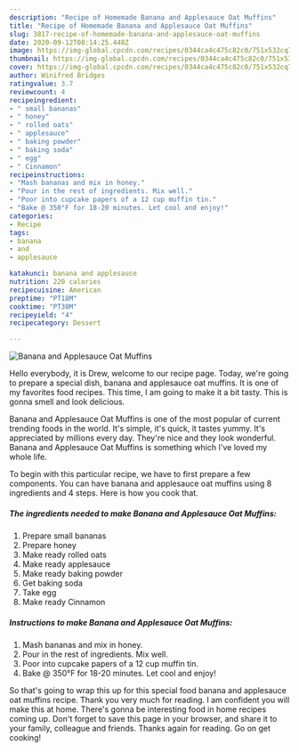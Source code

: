 ```yaml
---
description: "Recipe of Homemade Banana and Applesauce Oat Muffins"
title: "Recipe of Homemade Banana and Applesauce Oat Muffins"
slug: 3817-recipe-of-homemade-banana-and-applesauce-oat-muffins
date: 2020-09-12T08:14:25.448Z
image: https://img-global.cpcdn.com/recipes/0344ca4c475c82c0/751x532cq70/banana-and-applesauce-oat-muffins-recipe-main-photo.jpg
thumbnail: https://img-global.cpcdn.com/recipes/0344ca4c475c82c0/751x532cq70/banana-and-applesauce-oat-muffins-recipe-main-photo.jpg
cover: https://img-global.cpcdn.com/recipes/0344ca4c475c82c0/751x532cq70/banana-and-applesauce-oat-muffins-recipe-main-photo.jpg
author: Winifred Bridges
ratingvalue: 3.7
reviewcount: 4
recipeingredient:
- " small bananas"
- " honey"
- " rolled oats"
- " applesauce"
- " baking powder"
- " baking soda"
- " egg"
- " Cinnamon"
recipeinstructions:
- "Mash bananas and mix in honey."
- "Pour in the rest of ingredients. Mix well."
- "Poor into cupcake papers of a 12 cup muffin tin."
- "Bake @ 350°F for 18-20 minutes. Let cool and enjoy!"
categories:
- Recipe
tags:
- banana
- and
- applesauce

katakunci: banana and applesauce 
nutrition: 220 calories
recipecuisine: American
preptime: "PT18M"
cooktime: "PT30M"
recipeyield: "4"
recipecategory: Dessert

---
```



![Banana and Applesauce Oat Muffins](https://img-global.cpcdn.com/recipes/0344ca4c475c82c0/751x532cq70/banana-and-applesauce-oat-muffins-recipe-main-photo.jpg)

Hello everybody, it is Drew, welcome to our recipe page. Today, we're going to prepare a special dish, banana and applesauce oat muffins. It is one of my favorites food recipes. This time, I am going to make it a bit tasty. This is gonna smell and look delicious.

Banana and Applesauce Oat Muffins is one of the most popular of current trending foods in the world. It's simple, it's quick, it tastes yummy. It's appreciated by millions every day. They're nice and they look wonderful. Banana and Applesauce Oat Muffins is something which I've loved my whole life.




To begin with this particular recipe, we have to first prepare a few components. You can have banana and applesauce oat muffins using 8 ingredients and 4 steps. Here is how you cook that.

<!--inarticleads1-->

##### The ingredients needed to make Banana and Applesauce Oat Muffins:

1. Prepare  small bananas
1. Prepare  honey
1. Make ready  rolled oats
1. Make ready  applesauce
1. Make ready  baking powder
1. Get  baking soda
1. Take  egg
1. Make ready  Cinnamon




<!--inarticleads2-->

##### Instructions to make Banana and Applesauce Oat Muffins:

1. Mash bananas and mix in honey.
1. Pour in the rest of ingredients. Mix well.
1. Poor into cupcake papers of a 12 cup muffin tin.
1. Bake @ 350°F for 18-20 minutes. Let cool and enjoy!




So that's going to wrap this up for this special food banana and applesauce oat muffins recipe. Thank you very much for reading. I am confident you will make this at home. There's gonna be interesting food in home recipes coming up. Don't forget to save this page in your browser, and share it to your family, colleague and friends. Thanks again for reading. Go on get cooking!
